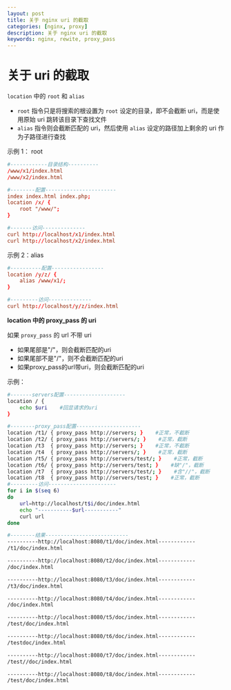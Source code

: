 ```yaml
---
layout: post
title: 关于 nginx uri 的截取
categories: [nginx, proxy]
description: 关于 nginx uri 的截取
keywords: nginx, rewite, proxy_pass
---
```


# 关于 uri 的截取

`location` 中的 `root` 和 `alias`

+ `root` 指令只是将搜索的根设置为 `root` 设定的目录，即不会截断 uri，而是使用原始 uri 跳转该目录下查找文件
+ `alias` 指令则会截断匹配的 uri，然后使用 `alias` 设定的路径加上剩余的 uri 作为子路径进行查找

示例 1： root

```conf
#------------目录结构----------
/www/x1/index.html
/www/x2/index.html

#--------配置-----------------------
index index.html index.php;
location /x/ {
    root "/www/";
}

#-------访问--------------
curl http://localhost/x1/index.html
curl http://localhost/x2/index.html

```

示例 2：alias

```conf
#----------配置-----------------
location /y/z/ {
    alias /www/x1/;
}

#---------访问--------------
curl http://localhost/y/z/index.html

```


**location 中的 proxy_pass 的 uri**

如果 `proxy_pass` 的 url 不带 uri

+ 如果尾部是"/"，则会截断匹配的uri
+ 如果尾部不是"/"，则不会截断匹配的uri
+ 如果proxy_pass的url带uri，则会截断匹配的uri

示例：
```bash
#-------servers配置--------------------
location / {
    echo $uri    #回显请求的uri
}

#--------proxy_pass配置---------------------
location /t1/ { proxy_pass http://servers; }    #正常，不截断
location /t2/ { proxy_pass http://servers/; }    #正常，截断
location /t3  { proxy_pass http://servers; }    #正常，不截断
location /t4  { proxy_pass http://servers/; }    #正常，截断
location /t5/ { proxy_pass http://servers/test/; }    #正常，截断
location /t6/ { proxy_pass http://servers/test; }    #缺"/"，截断
location /t7  { proxy_pass http://servers/test/; }    #含"//"，截断
location /t8  { proxy_pass http://servers/test; }    #正常，截断
#---------访问----------------------
for i in $(seq 6)
do
    url=http://localhost/t$i/doc/index.html
    echo "-----------$url-----------"
    curl url
done

#--------结果---------------------------
----------http://localhost:8080/t1/doc/index.html------------
/t1/doc/index.html

----------http://localhost:8080/t2/doc/index.html------------
/doc/index.html

----------http://localhost:8080/t3/doc/index.html------------
/t3/doc/index.html

----------http://localhost:8080/t4/doc/index.html------------
/doc/index.html

----------http://localhost:8080/t5/doc/index.html------------
/test/doc/index.html

----------http://localhost:8080/t6/doc/index.html------------
/testdoc/index.html

----------http://localhost:8080/t7/doc/index.html------------
/test//doc/index.html

----------http://localhost:8080/t8/doc/index.html------------
/test/doc/index.html
```